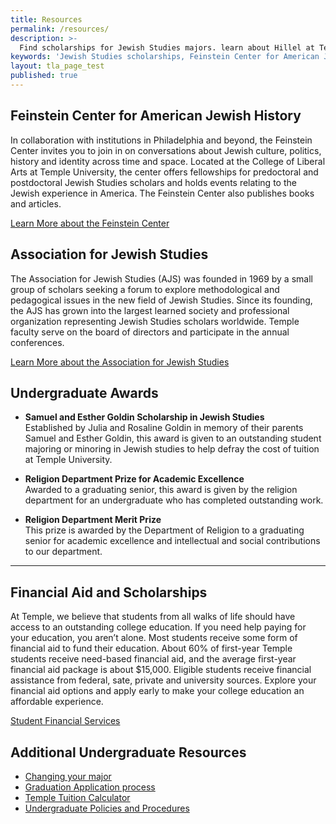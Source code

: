```yaml
---
title: Resources
permalink: /resources/
description: >-
  Find scholarships for Jewish Studies majors. learn about Hillel at Temple University and the Feinstein Center for American   Jewish History.
keywords: 'Jewish Studies scholarships, Feinstein Center for American Jewish History, Hillel Temple University, Association for Jewish Studies, Dialogue Institute'
layout: tla_page_test
published: true
---
```

## Feinstein Center for American Jewish History
In collaboration with institutions in Philadelphia and beyond, the Feinstein Center invites you to join in on conversations about Jewish culture, politics, history and identity across time and space. Located at the College of Liberal Arts at Temple University, the center offers fellowships for predoctoral and postdoctoral Jewish Studies scholars and holds events relating to the Jewish experience in America. The Feinstein Center also publishes books and articles.

[Learn More about the Feinstein Center](http://www.cla.temple.edu/feinsteincenter/)

## Association for Jewish Studies
The Association for Jewish Studies (AJS) was founded in 1969 by a small group of scholars seeking a forum to explore methodological and pedagogical issues in the new field of Jewish Studies. Since its founding, the AJS has grown into the largest learned society and professional organization representing Jewish Studies scholars worldwide. Temple faculty serve on the board of directors and participate in the annual conferences.

[Learn More about the Association for Jewish Studies](https://www.associationforjewishstudies.org/)

## Undergraduate Awards
- **Samuel and Esther Goldin Scholarship in Jewish Studies**<br>
Established by Julia and Rosaline Goldin in memory of their parents Samuel and Esther Goldin, this award is given to an outstanding student majoring or minoring in Jewish studies to help defray the cost of tuition at Temple University.

- **Religion Department Prize for Academic Excellence**<br>
Awarded to a graduating senior, this award is given by the religion department for an undergraduate who has completed outstanding work.

- **Religion Department Merit Prize**<br>
This prize is awarded by the Department of Religion to a graduating senior for academic excellence and intellectual and social contributions to our department.

___

## Financial Aid and Scholarships
At Temple, we believe that students from all walks of life should have access to an outstanding college education. If you need help paying for your education, you aren’t alone. Most students receive some form of financial aid to fund their education. About 60% of first-year Temple students receive need-based financial aid, and the average first-year financial aid package is about $15,000. Eligible students receive financial assistance from federal, sate, private and university sources. Explore your financial aid options and apply early to make your college education an affordable experience.

[Student Financial Services](https://sfs.temple.edu/financial-aid-types)

## Additional Undergraduate Resources
- [Changing your major](http://www.temple.edu/studentaffairs/orientation/freshman-orientation/changing-your-major.asp)
- [Graduation Application process](http://www.temple.edu/registrar/students/graduation)
- [Temple Tuition Calculator](https://bursar.temple.edu/tuition-and-fees/tuition-rates)
- [Undergraduate Policies and Procedures](http://bulletin.temple.edu/undergraduate/academic-policies/)
